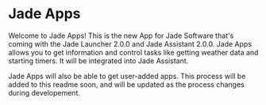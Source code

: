 # Jade Apps
Welcome to Jade Apps! This is the new App for Jade Software that's coming with the Jade Launcher 2.0.0 and Jade Assistant 2.0.0. Jade Apps allows you to get information
and control tasks like getting weather data and starting timers. It will be integrated into Jade Assistant.

Jade Apps will also be able to get user-added apps. This process will be added to this readme soon, and will be updated as the process changes during developement.
